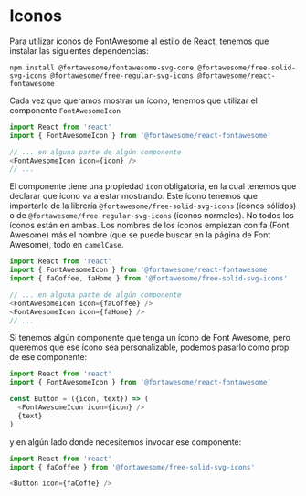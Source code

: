 # Iconos

Para utilizar íconos de FontAwesome al estilo de React, tenemos que instalar las siguientes dependencias:

```terminal
npm install @fortawesome/fontawesome-svg-core @fortawesome/free-solid-svg-icons @fortawesome/free-regular-svg-icons @fortawesome/react-fontawesome
```

Cada vez que queramos mostrar un ícono, tenemos que utilizar el componente `FontAwesomeIcon`

```javascript
import React from 'react'
import { FontAwesomeIcon } from '@fortawesome/react-fontawesome'

// ... en alguna parte de algún componente
<FontAwesomeIcon icon={icon} />
// ...
```

El componente tiene una propiedad `icon` obligatoria, en la cual tenemos que declarar que ícono va a estar mostrando. Este ícono tenemos que importarlo de la librería `@fortawesome/free-solid-svg-icons` (íconos sólidos) o de `@fortawesome/free-regular-svg-icons` (íconos normales). No todos los íconos están en ambas. Los nombres de los íconos empiezan con fa (Font Awesome) más el nombre (que se puede buscar en la página de Font Awesome), todo en `camelCase`.  

```javascript
import React from 'react'
import { FontAwesomeIcon } from '@fortawesome/react-fontawesome'
import { faCoffee, faHome } from '@fortawesome/free-solid-svg-icons'

// ... en alguna parte de algún componente
<FontAwesomeIcon icon={faCoffee} />
<FontAwesomeIcon icon={faHome} />
// ...
```

Si tenemos algún componente que tenga un ícono de Font Awesome, pero queremos que ese ícono sea personalizable, podemos pasarlo como prop de ese componente:

```javascript
import React from 'react'
import { FontAwesomeIcon } from '@fortawesome/react-fontawesome'

const Button = ({icon, text}) => (
  <FontAwesomeIcon icon={icon} />
  {text}
)
```

y en algún lado donde necesitemos invocar ese componente:

```javascript
import React from 'react'
import { faCoffee } from '@fortawesome/free-solid-svg-icons'

<Button icon={faCoffe} />
```
